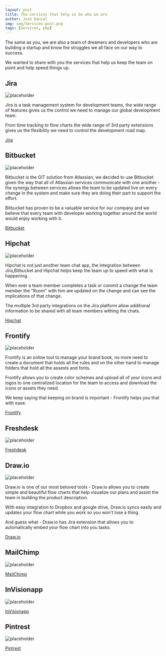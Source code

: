 ```yaml
---
layout: post
title: The services that help us be who we are
author: Josh Daniel
img: img/Services-post.png
tags: [services, php]
---
```


The same as you, we are also a team of dreamers and developers who are building a startup and know the struggles we all face on our way to success. 

We wanted to share with you the services that help us keep the team on point and help speed things up.



## Jira
![placeholder](http://blog.coriunder.com/img/Jira.png "Medium example image")

Jira is a task management system for development teams, the wide range of features gives us the control we need to manage our global development team. 

From time tracking to flow charts the wide range of 3rd party extensions gives us the flexibility we need to control the development road map.

[Jira](https://www.Jira.com)



## Bitbucket
![placeholder](http://blog.coriunder.com/img/Bitbucket.png "Medium example image")

Bitbucket is the GIT solution from Atlassian, we decided to use Bitbucket given the way that all of Atlassian services communicate with one another - the synergy between services allows the team to be updated live on every change in the system and make sure they are doing their part to support the effort. 

Bitbucket has proven to be a valuable service for our company and we believe that every team with developer working together around the world would enjoy working with it.  

[Bitbucket](https://www.Bitbucket.org)



## Hipchat
![placeholder](http://blog.coriunder.com/img/Hipchat.png "Medium example image")

Hipchat is not just another team chat app, the integration between Jira,Bitbucket and Hipchat helps keep the team up to speed with what is happening. 

When ever a team member completes a task or commit a change the team member the "Room" with him are updated on the change and can see the implications of that change.

The multiple 3rd party integrations on the Jira platform allow additional information to be shared with all team members withing the chats.

[Hipchat](https://www.Hipchat.com)



## Frontify
![placeholder](http://blog.coriunder.com/img/Frontify.png "Medium example image")

Frontify is an online tool to manage your brand book, no more need to create a document that holds all the rules and on the other hand to manage folders that hold all the assests and fonts. 

Frontify allows you to create color schemes and upload all of your icons and logos to one centralized location for the team to access and download the icons or assets they need. 

We keep saying that keeping on brand is important - Frontify helps you that with ease.

[Frontify](https://www.Frontify.com)



## Freshdesk
![placeholder](http://blog.coriunder.com/img/Freshdesk.png "Medium example image")

[Freshdesk](https://www.Freshdesk.com)



## Draw.io
![placeholder](http://blog.coriunder.com/img/Drawio.png "Medium example image")

Draw.io is one of our most beloved tools - Draw.io allows you to create simple and beautiful flow charts that help visualize our plans and assist the team in building the product description. 

With easy integration to Dropbox and google drive, Draw.io syncs easily and updates your flow chart while you work so you won't lose a thing. 

And guess what - Draw.io has Jira extension that allows you to automatically embed your flow chart into you tasks. 

[Draw.io](https://www.Draw.io)


## MailChimp
![placeholder](http://blog.coriunder.com/img/MailChimp.png "Medium example image")

[MailChimp](https://www.MailChimp.com)

## InVisionapp
![placeholder](http://blog.coriunder.com/img/InVisionapp.png "Medium example image")

[InVisionapp](https://www.InVisionapp.com)

## Pintrest
![placeholder](http://blog.coriunder.com/img/Pintrest.png "Medium example image")

[Pintrest](https://www.Pintrest.com)